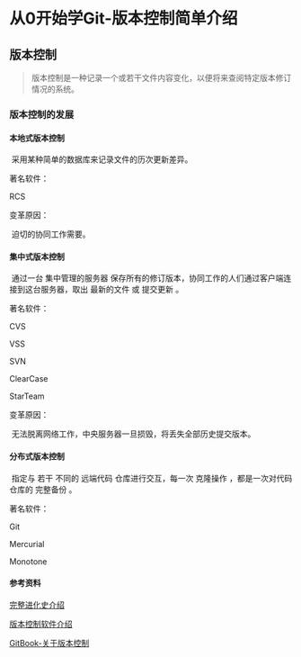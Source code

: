 # 从0开始学Git-版本控制简单介绍

## 版本控制

> 版本控制是一种记录一个或若干文件内容变化，以便将来查阅特定版本修订情况的系统。

### 版本控制的发展

#### 本地式版本控制

​	采用某种简单的数据库来记录文件的历次更新差异。

著名软件：

RCS

变革原因：

​	迫切的协同工作需要。

#### 集中式版本控制

​	通过一台 集中管理的服务器 保存所有的修订版本，协同工作的人们通过客户端连接到这台服务器，取出 最新的文件 或 提交更新 。

著名软件：

CVS

VSS

SVN

ClearCase

StarTeam

变革原因：

​	无法脱离网络工作，中央服务器一旦损毁，将丢失全部历史提交版本。

#### 分布式版本控制

​	指定与 若干 不同的 远端代码 仓库进行交互，每一次 克隆操作 ，都是一次对代码仓库的 完整备份 。

著名软件：

Git

Mercurial

Monotone

#### 参考资料

[完整进化史介绍](https://blog.csdn.net/augusdi/article/details/29846253)

[版本控制软件介绍](https://www.cnblogs.com/yanghongliang/p/5750306.html)

[GitBook-关于版本控制](https://git-scm.com/book/zh/v2/%E8%B5%B7%E6%AD%A5-%E5%85%B3%E4%BA%8E%E7%89%88%E6%9C%AC%E6%8E%A7%E5%88%B6)